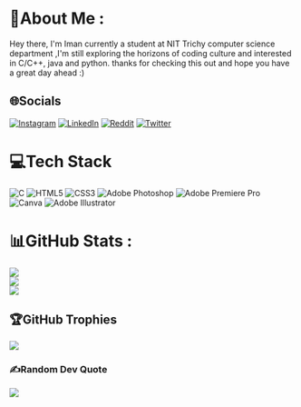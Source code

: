 # 💫About Me :
Hey there, I'm Iman currently a student at NIT Trichy computer science department ,I'm still exploring the horizons of coding culture and interested in C/C++, java and python. thanks for checking this out and hope you have a great day ahead :)



## 🌐Socials
[![Instagram](https://img.shields.io/badge/Instagram-%23E4405F.svg?logo=Instagram&logoColor=white)](https://instagram.com/iman_for_real) [![LinkedIn](https://img.shields.io/badge/LinkedIn-%230077B5.svg?logo=linkedin&logoColor=white)](https://www.linkedin.com/in/iman-j-218a11226/) [![Reddit](https://img.shields.io/badge/Reddit-%23FF4500.svg?logo=Reddit&logoColor=white)](https://reddit.com/user/Typical_Asian_2003) [![Twitter](https://img.shields.io/badge/Twitter-%231DA1F2.svg?logo=Twitter&logoColor=white)](https://twitter.com/TypicalAsian6) 

# 💻Tech Stack
![C](https://img.shields.io/badge/c-%2300599C.svg?style=flat-square&logo=c&logoColor=white) ![HTML5](https://img.shields.io/badge/html5-%23E34F26.svg?style=flat-square&logo=html5&logoColor=white) ![CSS3](https://img.shields.io/badge/css3-%231572B6.svg?style=flat-square&logo=css3&logoColor=white) ![Adobe Photoshop](https://img.shields.io/badge/adobephotoshop-%2331A8FF.svg?style=flat-square&logo=adobephotoshop&logoColor=white) ![Adobe Premiere Pro](https://img.shields.io/badge/Adobe%20Premiere%20Pro-9999FF.svg?style=flat-square&logo=Adobe%20Premiere%20Pro&logoColor=white) ![Canva](https://img.shields.io/badge/Canva-%2300C4CC.svg?style=flat-square&logo=Canva&logoColor=white) ![Adobe Illustrator](https://img.shields.io/badge/adobeillustrator-%23FF9A00.svg?style=flat-square&logo=adobeillustrator&logoColor=white)
# 📊GitHub Stats :
![](https://github-readme-stats.vercel.app/api?username=TypicalAsian81&theme=dark&hide_border=false&include_all_commits=true&count_private=true)<br/>
![](https://github-readme-streak-stats.herokuapp.com/?user=TypicalAsian81&theme=dark&hide_border=false)<br/>
![](https://github-readme-stats.vercel.app/api/top-langs/?username=TypicalAsian81&theme=dark&hide_border=false&include_all_commits=true&count_private=true&layout=compact)

## 🏆GitHub Trophies
![](https://github-profile-trophy.vercel.app/?username=TypicalAsian81&theme=darkhub&no-frame=false&no-bg=false&margin-w=4)

### ✍️Random Dev Quote
![](https://quotes-github-readme.vercel.app/api?type=horizontal&theme=dark)

